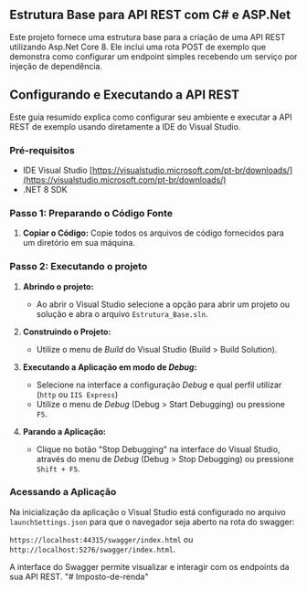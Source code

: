 ﻿## Estrutura Base para API REST com C# e ASP.Net

Este projeto fornece uma estrutura base para a criação de uma API REST utilizando Asp.Net Core 8. Ele inclui uma rota POST de exemplo que demonstra como configurar um endpoint simples recebendo um serviço por injeção de dependência.

## Configurando e Executando a API REST

Este guia resumido explica como configurar seu ambiente e executar a API REST de exemplo usando diretamente a IDE do Visual Studio.

### Pré-requisitos

* IDE Visual Studio [https://visualstudio.microsoft.com/pt-br/downloads/](https://visualstudio.microsoft.com/pt-br/downloads/)
* .NET 8 SDK

### Passo 1: Preparando o Código Fonte

1. **Copiar o Código:** Copie todos os arquivos de código fornecidos para um diretório em sua máquina.

### Passo 2: Executando o projeto

1. **Abrindo o projeto:**
    * Ao abrir o Visual Studio selecione a opção para abrir um projeto ou solução e abra o arquivo `Estrutura_Base.sln`.

2. **Construindo o Projeto:**
    * Utilize o menu de *Build* do Visual Studio (Build > Build Solution).

3. **Executando a Aplicação em modo de *Debug*:**
    * Selecione na interface a configuração *Debug* e qual perfil utilizar (`http` ou `IIS Express`)
    * Utilize o menu de *Debug* (Debug > Start Debugging) ou pressione `F5`.

4. **Parando a Aplicação:**
      * Clique no botão "Stop Debugging" na interface do Visual Studio, através do menu de *Debug* (Debug > Stop Debugging) ou pressione `Shift + F5`.

### Acessando a Aplicação

Na inicialização da aplicação o Visual Studio está configurado no arquivo `launchSettings.json` para que o navegador seja aberto na rota do swagger:

`https://localhost:44315/swagger/index.html` ou `http://localhost:5276/swagger/index.html`.

A interface do Swagger permite visualizar e interagir com os endpoints da sua API REST.
"# Imposto-de-renda" 

